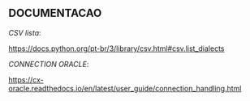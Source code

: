 ## DOCUMENTACAO

*CSV lista*:

https://docs.python.org/pt-br/3/library/csv.html#csv.list_dialects

*CONNECTION ORACLE*:

https://cx-oracle.readthedocs.io/en/latest/user_guide/connection_handling.html

